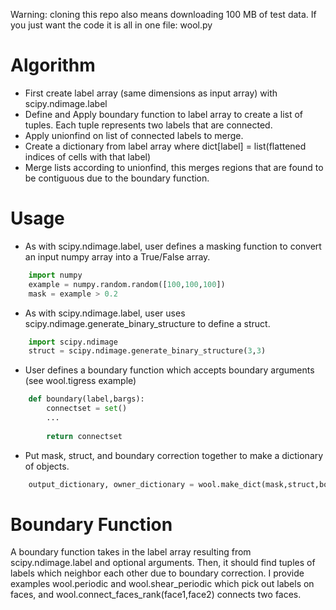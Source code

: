 Warning: cloning this repo also means downloading 100 MB of test data. If you just want the code it is all in one file: wool.py

# Algorithm

 - First create label array (same dimensions as input array) with scipy.ndimage.label
 - Define and Apply boundary function to label array to create a list of tuples. Each tuple represents two labels that are connected. 
 - Apply unionfind on list of connected labels to merge. 
 - Create a dictionary from label array where dict[label] = list(flattened indices of cells with that label)
 - Merge lists according to unionfind, this merges regions that are found to be contiguous due to the boundary function. 

# Usage

 - As with scipy.ndimage.label, user defines a masking function to convert an input numpy array into a True/False array. 

```python    
    import numpy
    example = numpy.random.random([100,100,100])
    mask = example > 0.2
```

- As with scipy.ndimage.label, user uses scipy.ndimage.generate_binary_structure to define a struct. 

```python
    import scipy.ndimage
    struct = scipy.ndimage.generate_binary_structure(3,3)
```

- User defines a boundary function which accepts boundary arguments (see wool.tigress example)

```python
    def boundary(label,bargs):
    	connectset = set()
        ...
	
        return connectset
```

- Put mask, struct, and boundary correction together to make a dictionary of objects. 

```python
    output_dictionary, owner_dictionary = wool.make_dict(mask,struct,boundary,bargs)
```

# Boundary Function

A boundary function takes in the label array resulting from scipy.ndimage.label and optional arguments. Then, it should find tuples of labels which neighbor each other due to boundary correction. I provide examples wool.periodic and wool.shear_periodic which pick out labels on faces, and wool.connect_faces_rank(face1,face2) connects two faces. 